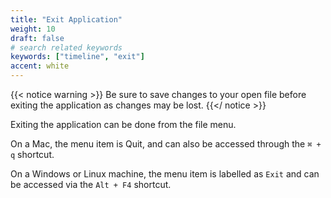 ```yaml
---
title: "Exit Application"
weight: 10
draft: false
# search related keywords
keywords: ["timeline", "exit"]
accent: white
---
```


{{< notice warning >}}
  Be sure to save changes to your open file before exiting the application as changes may be lost.
{{</ notice >}}

Exiting the application can be done from the file menu.

On a Mac, the menu item is Quit, and can also be accessed through the `⌘ + q` shortcut.

On a Windows or Linux machine, the menu item is labelled as `Exit` and can be accessed via the `Alt + F4` shortcut.

